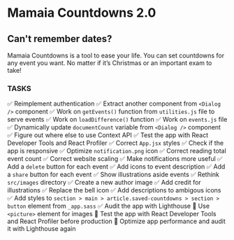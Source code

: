 # Mamaia Countdowns 2.0

## Can't remember dates?

Mamaia Countdowns is a tool to ease your life.
You can set countdowns for any event you want.
No matter if it’s Christmas or an important exam to take!

### TASKS

✅ Reimplement authentication
✅ Extract another component from `<Dialog />` component
✅ Work on `getEvents()` function from `utilities.js` file to serve events
✅ Work on `loadDifference()` function
✅ Work on `events.js` file
✅ Dynamically update `documentCount` variable from `<Dialog />` component
✅ Figure out where else to use Context API
✅ Test the app with React Developer Tools and React Profiler
✅ Correct `App.jsx` styles
✅ Check if the app is responsive
✅ Optimize `notification.png` icon
✅ Correct reading total event count
✅ Correct website scaling
✅ Make notifications more useful
✅ Add a `delete` button for each event
✅ Add icons to event description
✅ Add a `share` button for each event
✅ Show illustrations aside events
✅ Rethink `src/images` directory
✅ Create a new author image
✅ Add credit for illustrations
✅ Replace the bell icon
✅ Add descriptions to ambigous icons
✅ Add styles to `section > main > article.saved-countdowns > section > button` element from `_app.sass`
✅ Audit the app with Lighthouse
🔲 Use `<picture>` element for images
🔲 Test the app with React Developer Tools and React Profiler before production
🔲 Optimize app performance and audit it with Lighthouse again
